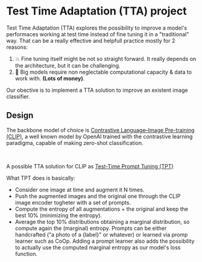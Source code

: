 # Test Time Adaptation (TTA) project 

Test Time Adaptation (TTA) explores the possibility to improve a model's performaces working at test time instead of fine tuning it in a "traditional" way. That can be a really effective and helpfull practice mostly for 2 reasons:

1) 💥 Fine tuning itself might be not so straight forward. It really depends on the architecture, but it can be challenging.
2) 💸 Big models require non neglectable computational capacity & data to work with. **(Lots of money)**.

Our obective is to implement a TTA solution to improve an existent image classifier.

## Design
The backbone model of choice is [Contrastive Language–Image Pre-training (CLIP)](https://openai.com/index/clip/), a well known model by OpenAI trained with the contrastive learning paradigma, capable of making zero-shot classification.

<br>

A possible TTA solution for CLIP as [Test-Time Prompt Tuning (TPT)](https://arxiv.org/abs/2209.07511)


What TPT does is basically:
* Consider one image at time and augment it N times.
* Push the augmented images and the original one through the CLIP image encoder togheter with a set of prompts.
* Compute the entropy of all augmentations + the original and keep the best 10% (minimizing the entropy).
* Average the top 10% distributions obtaining a marginal distribution, so compute again the (marginal) entropy.
Prompts can be either handcrafted ("a photo of a {label}" or whatever) or learned via promp learner such as CoOp. Adding a prompt learner also adds the possibility to actually use the computed marginal entropy as our model's loss function.
